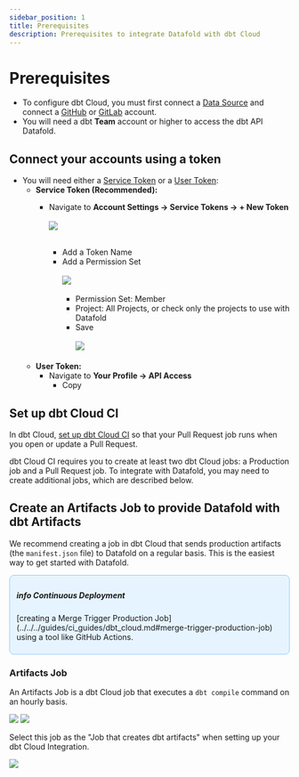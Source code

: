 ```yaml
---
sidebar_position: 1
title: Prerequisites
description: Prerequisites to integrate Datafold with dbt Cloud
---
```

# Prerequisites

- To configure dbt Cloud, you must first connect a [Data Source](integrations/data_warehouses/dw_overview.md) and connect a [GitHub](/integrations/git/github.md) or [GitLab](/integrations/git/gitlab.md) account.
- You will need a dbt **Team** account or higher to access the dbt API Datafold.

## Connect your accounts using a token
- You will need either a [Service Token](https://docs.getdbt.com/docs/dbt-cloud-apis/service-tokens) or a [User Token](https://docs.getdbt.com/docs/dbt-cloud-apis/user-tokens):
    - **Service Token (Recommended):** 
        - Navigate to **Account Settings -> Service Tokens -> + New Token** <br/><br/>
            ![](../../../../static/img/dbt_cloud_add_service_token.png) <br/><br/>
            
            - Add a Token Name
            - Add a Permission Set <br/><br/>
                ![](../../../../static/img/dbt_cloud_add_service_token_permission.png) <br/><br/>
                - Permission Set: Member
                - Project: All Projects, or check only the projects to use with Datafold
                - Save <br/><br/>
                ![](../../../../static/img/dbt_cloud_service_token.png) <br/><br/>
    - **User Token:**
        - Navigate to **Your Profile -> API Access**
            - Copy

## Set up dbt Cloud CI
In dbt Cloud, [set up dbt Cloud CI](https://docs.getdbt.com/docs/deploy/cloud-ci-job) so that your Pull Request job runs when you open or update a Pull Request.

dbt Cloud CI requires you to create at least two dbt Cloud jobs: a Production job and a Pull Request job. To integrate with Datafold, you may need to create additional jobs, which are described below.

## Create an Artifacts Job to provide Datafold with dbt Artifacts

We recommend creating a job in dbt Cloud that sends production artifacts (the `manifest.json` file) to Datafold on a regular basis. This is the easiest way to get started with Datafold.

<div style="background-color: #e6f4ff; border: 1px solid #91caff; border-radius: 8px; padding: 8px 12px;">
    <h5>info Continuous Deployment</h5>
    <p>[creating a Merge Trigger Production Job](../../../guides/ci_guides/dbt_cloud.md#merge-trigger-production-job) using a tool like GitHub Actions.</p>
</div>

### Artifacts Job

An Artifacts Job is a dbt Cloud job that executes a `dbt compile` command on an hourly basis. 

![](../../../../static/img/artifacts_job_1.png)
![](../../../../static/img/artifacts_job_2.png)

Select this job as the "Job that creates dbt artifacts" when setting up your dbt Cloud Integration.

![](../../../../static/img/job_that_creates_artifacts.png)
